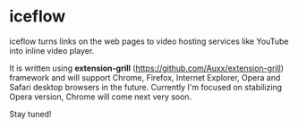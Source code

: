 iceflow
=======

iceflow turns links on the web pages to video hosting services like YouTube into inline video player.

It is written using **extension-grill** (https://github.com/Auxx/extension-grill) framework and will support Chrome, Firefox, Internet Explorer, Opera and Safari desktop browsers in the future. Currently I'm focused on stabilizing Opera version, Chrome will come next very soon.

Stay tuned!